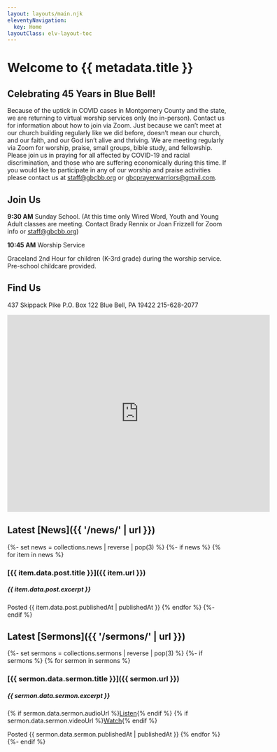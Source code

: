 ```yaml
---
layout: layouts/main.njk
eleventyNavigation:
  key: Home
layoutClass: elv-layout-toc
---
```


# Welcome to {{ metadata.title }}

## Celebrating 45 Years in Blue Bell!

Because of the uptick in COVID cases in Montgomery County and the state, we are returning to virtual worship services only (no in-person). Contact us for information about how to join via Zoom. Just because we can’t meet at our church building regularly like we did before, doesn’t mean our church, and our faith, and our God isn’t alive and thriving. We are meeting regularly via Zoom for worship, praise, small groups, bible study, and fellowship. Please join us in praying for all affected by COVID-19 and racial discrimination, and those who are suffering economically during this time. If you would like to participate in any of our worship and praise activities please contact us at staff@gbcbb.org or gbcprayerwarriors@gmail.com.

## Join Us

**9:30 AM** Sunday School. (At this time only Wired Word, Youth and Young Adult classes are meeting. Contact Brady Rennix or Joan Frizzell for Zoom info or staff@gbcbb.org)

**10:45 AM** Worship Service

Graceland 2nd Hour for children (K-3rd grade) during the worship service. Pre-school childcare provided.

## Find Us

437 Skippack Pike
P.O. Box 122
Blue Bell, PA 19422
215-628-2077

<iframe src="https://www.google.com/maps/embed?pb=!1m18!1m12!1m3!1d3049.7681931536595!2d-75.25916498397085!3d40.14744697939734!2m3!1f0!2f0!3f0!3m2!1i1024!2i768!4f13.1!3m3!1m2!1s0x89c6bc9a2818dc7d%3A0xd504d1564cd27c54!2sGrace%20Baptist%20Church-Blue%20Bell!5e0!3m2!1sen!2sus!4v1606764395635!5m2!1sen!2sus" width="600" height="450" frameborder="0" style="border:0;" allowfullscreen="" aria-hidden="false" tabindex="0"></iframe>

## Latest [News]({{ '/news/' | url }})

{%- set news = collections.news | reverse | pop(3) %}
{%- if news %}
{% for item in news %}

### [{{ item.data.post.title }}]({{ item.url }})

<h5>{{ item.data.post.excerpt }}</h5>

Posted {{ item.data.post.publishedAt | publishedAt }}
{% endfor %}
{%- endif %}

## Latest [Sermons]({{ '/sermons/' | url }})

{%- set sermons = collections.sermons | reverse | pop(3) %}
{%- if sermons %}
{% for sermon in sermons %}

### [{{ sermon.data.sermon.title }}]({{ sermon.url }})

<h5>{{ sermon.data.sermon.excerpt }}</h5>

{% if sermon.data.sermon.audioUrl %}<a href="{{ sermon.data.sermon.audioUrl | url }}" target="_blank">Listen</a>{% endif %} {% if sermon.data.sermon.videoUrl %}<a href="{{ sermon.data.sermon.videoUrl | url }}" target="_blank">Watch</a>{% endif %}

Posted {{ sermon.data.sermon.publishedAt | publishedAt }}
{% endfor %}
{%- endif %}

